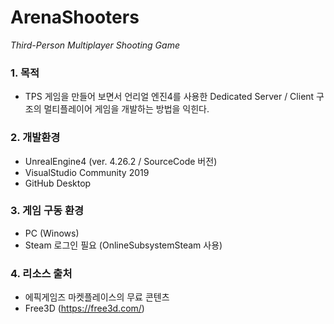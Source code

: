 # ArenaShooters

*Third-Person Multiplayer Shooting Game*

### 1. 목적
* TPS 게임을 만들어 보면서 언리얼 엔진4를 사용한 Dedicated Server / Client 구조의 멀티플레이어 게임을 개발하는 방법을 익힌다.

### 2. 개발환경
* UnrealEngine4 (ver. 4.26.2 / SourceCode 버전)
* VisualStudio Community 2019
* GitHub Desktop

### 3. 게임 구동 환경
* PC (Winows)
* Steam 로그인 필요 (OnlineSubsystemSteam 사용)

### 4. 리소스 출처
* 에픽게임즈 마켓플레이스의 무료 콘텐츠
* Free3D (https://free3d.com/)

